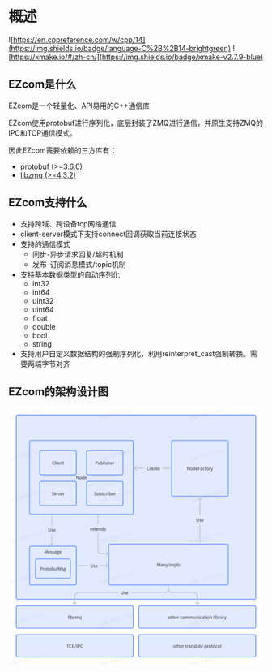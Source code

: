 
# 概述

![https://en.cppreference.com/w/cpp/14](https://img.shields.io/badge/language-C%2B%2B14-brightgreen)
![https://xmake.io/#/zh-cn/](https://img.shields.io/badge/xmake-v2.7.9-blue)


## EZcom是什么

EZcom是一个轻量化、API易用的C++通信库

EZcom使用protobuf进行序列化，底层封装了ZMQ进行通信，并原生支持ZMQ的IPC和TCP通信模式。

因此EZcom需要依赖的三方库有：
- [protobuf (>=3.6.0)](https://github.com/protocolbuffers/protobuf)
- [libzmq (>=4.3.2)](https://github.com/zeromq/libzmq)

## EZcom支持什么

- 支持跨域、跨设备tcp网络通信
- client-server模式下支持connect回调获取当前连接状态
- 支持的通信模式
  - 同步-异步请求回复/超时机制
  - 发布-订阅消息模式/topic机制
- 支持基本数据类型的自动序列化
  - int32
  - int64
  - uint32
  - uint64
  - float
  - double
  - bool
  - string
- 支持用户自定义数据结构的强制序列化，利用reinterpret_cast强制转换。需要两端字节对齐

## EZcom的架构设计图

![架构图](../_static/images/structure_diagram.png)




